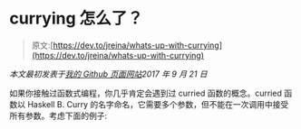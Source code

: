 # currying 怎么了？

> 原文:[https://dev.to/jreina/whats-up-with-currying](https://dev.to/jreina/whats-up-with-currying)

*本文最初发表于[我的 Github 页面网站](http://johnnyreina.com/programming/functional/2017/09/21/whats-up-with-currying.html)2017 年 9 月 21 日*

如果你接触过函数式编程，你几乎肯定会遇到过 curried 函数的概念。curried 函数以 Haskell B. Curry 的名字命名，它需要多个参数，但不能在一次调用中接受所有参数。考虑下面的例子: